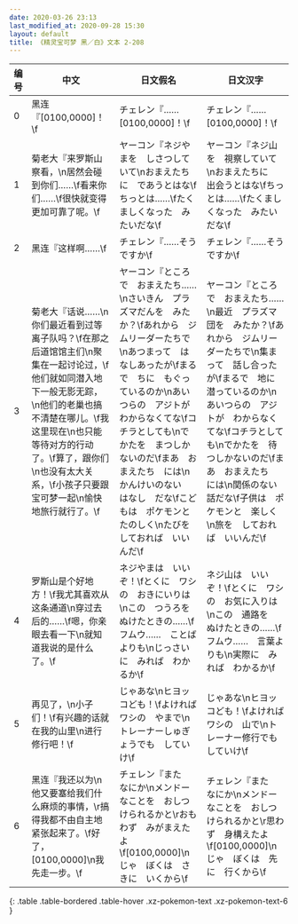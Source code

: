 ```yaml
---
date: 2020-03-26 23:13
last_modified_at: 2020-09-28 15:30
layout: default
title: 《精灵宝可梦 黑／白》文本 2-208
---
```

| 编号 | 中文 | 日文假名 | 日文汉字 |
| ---- | ---- | ---- | --- |
| 0 | 黑连『[0100,0000]！\f | チェレン『……[0100,0000]！\f | チェレン『……[0100,0000]！\f |
| 1 | 菊老大『来罗斯山察看，\n居然会碰到你们……\f看来你们……\f很快就变得更加可靠了呢。\f | ヤーコン『ネジやまを　しさつしていて\nおまえたちに　であうとはな\fちっとは……\fたくましくなった　みたいだな\f | ヤーコン『ネジ山を　視察していて\nおまえたちに　出会うとはな\fちっとは……\fたくましくなった　みたいだな\f |
| 2 | 黑连『这样啊……\f | チェレン『……そうですか\f | チェレン『……そうですか\f |
| 3 | 菊老大『话说……\n你们最近看到过等离子队吗？\f在那之后道馆馆主们\n聚集在一起讨论过，\f他们就如同潜入地下一般无影无踪，\n他们的老巢也搞不清楚在哪儿。\f我这里现在\n也只能等待对方的行动了。\f算了，跟你们\n也没有太大关系，\f小孩子只要跟宝可梦一起\n愉快地旅行就行了。\f | ヤーコン『ところで　おまえたち……\nさいきん　プラズマだんを　みたか？\fあれから　ジムリーダーたちで\nあつまって　はなしあったが\fまるで　ちに　もぐっているのか\nあいつらの　アジトが　わからなくてな\fコチラとしても\nでかたを　まつしかないのだ\fまあ　おまえたち　には\nかんけいのない　はなし　だな\fこどもは　ポケモンと　たのしく\nたびを　しておれば　いいんだ\f | ヤーコン『ところで　おまえたち……\n最近　プラズマ団を　みたか？\fあれから　ジムリーダーたちで\n集まって　話し合ったが\fまるで　地に　潜っているのか\nあいつらの　アジトが　わからなくてな\fコチラとしても\nでかたを　待つしかないのだ\fまあ　おまえたち　には\n関係のない　話だな\f子供は　ポケモンと　楽しく\n旅を　しておれば　いいんだ\f |
| 4 | 罗斯山是个好地方！\f我尤其喜欢从这条通道\n穿过去后的……\f嗯，你亲眼去看一下\n就知道我说的是什么了。\f | ネジやまは　いいぞ！\fとくに　ワシの　おきにいりは\nこの　つうろを　ぬけたときの……\fフムウ……　ことばよりも\nじっさいに　みれば　わかるか\f | ネジ山は　いいぞ！\fとくに　ワシの　お気に入りは\nこの　通路を　ぬけたときの……\fフムウ……　言葉よりも\n実際に　みれば　わかるか\f |
| 5 | 再见了，\n小子们！\f有兴趣的话就在我的山里\n进行修行吧！\f | じゃあな\nヒヨッコども！\fよければ　ワシの　やまで\nトレーナーしゅぎょうでも　していけ\f | じゃあな\nヒヨッコども！\fよければ　ワシの　山で\nトレーナー修行でも　していけ\f |
| 6 | 黑连『我还以为\n他又要塞给我们什么麻烦的事情，\r搞得我都不由自主地紧张起来了。\f好了，[0100,0000]\n我先走一步。\f | チェレン『また　なにか\nメンドーなことを　おしつけられるかと\rおもわず　みがまえたよ\f[0100,0000]\nじゃ　ぼくは　さきに　いくから\f | チェレン『また　なにか\nメンドーなことを　おしつけられるかと\r思わず　身構えたよ\f[0100,0000]\nじゃ　ぼくは　先に　行くから\f |
{: .table .table-bordered .table-hover .xz-pokemon-text .xz-pokemon-text-6 }